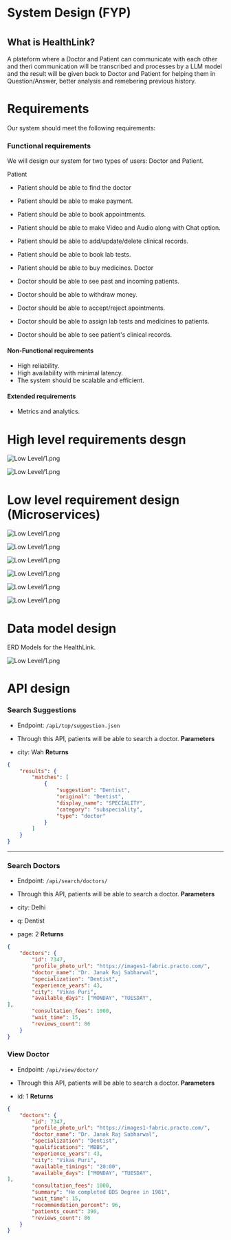 # System Design (FYP)

# 
## What is HealthLink?
A plateform where a Doctor and Patient can communicate with each other and theri communication will be transcribed and processes by a LLM model and the result will be given back to Doctor and Patient for helping them in Question/Answer, better analysis and remebering previous history.

# Requirements
Our system should meet the following requirements:

### Functional requirements
We will design our system for two types of users: Doctor and Patient.

Patient

- Patient should be able to find the doctor
- Patient should be able to make payment.
- Patient should be able to book appointments.
- Patient should be able to make Video and Audio along with Chat option.
- Patient should be able to add/update/delete clinical records.
- Patient should be able to book lab tests.
- Patient should be able to buy medicines.
Doctor

- Doctor should be able to see past and incoming patients.
- Doctor should be able to withdraw money.
- Doctor should be able to accept/reject apointments.
- Doctor should be able to assign lab tests and medicines to patients.
- Doctor should be able to see patient's clinical records.
#### Non-Functional requirements
- High reliability.
- High availability with minimal latency.
- The system should be scalable and efficient.
#### Extended requirements
- Metrics and analytics.


# High level requirements desgn


![Low Level/1.png](https://github.com/Stacker-AI/HealthLink-System-Design/blob/main/High%20Level/1.png)

![Low Level/1.png](https://github.com/Stacker-AI/HealthLink-System-Design/blob/main/High%20Level/2.png)

# Low level requirement design (Microservices)


![Low Level/1.png](https://github.com/Stacker-AI/HealthLink-System-Design/blob/main/Low%20Level/1.png)

![Low Level/1.png](https://github.com/Stacker-AI/HealthLink-System-Design/blob/main/Low%20Level/2.png)

![Low Level/1.png](https://github.com/Stacker-AI/HealthLink-System-Design/blob/main/Low%20Level/3.png)

![Low Level/1.png](https://github.com/Stacker-AI/HealthLink-System-Design/blob/main/Low%20Level/4.png)

![Low Level/1.png](https://github.com/Stacker-AI/HealthLink-System-Design/blob/main/Low%20Level/5.png)

![Low Level/1.png](https://github.com/Stacker-AI/HealthLink-System-Design/blob/main/Low%20Level/6.png)





# Data model design
ERD Models for the HealthLink.

![Low Level/1.png](https://github.com/Stacker-AI/HealthLink-System-Design/blob/main/ERD.png)



# API design
### Search Suggestions
- Endpoint: `/api/top/suggestion.json`  
- Through this API, patients will be able to search a doctor.
**Parameters**

- city: Wah
**Returns**

```json
{
    "results": {
        "matches": [
            {
                "suggestion": "Dentist",
                "original": "Dentist",
                "display_name": "SPECIALITY",
                "category": "subspeciality",
                "type": "doctor"
            }
        ]
    }
}
```
---

### Search Doctors
- Endpoint: `/api/search/doctors/ `  
- Through this API, patients will be able to search a doctor.
**Parameters**

- city: Delhi
- q: Dentist
- page: 2
**Returns**

```json
{
    "doctors": {
        "id": 7347,
        "profile_photo_url": "https://images1-fabric.practo.com/",
        "doctor_name": "Dr. Janak Raj Sabharwal",
        "specialization": "Dentist",
        "experience_years": 43,
        "city": "Vikas Puri",
        "available_days": ["MONDAY", "TUESDAY",
],
        "consultation_fees": 1000,
        "wait_time": 15,
        "reviews_count": 86
    }
}
```
### View Doctor
- Endpoint: `/api/view/doctor/ `  
- Through this API, patients will be able to search a doctor.
**Parameters**

- id: 1
**Returns**

```json
{
    "doctors": {
        "id": 7347,
        "profile_photo_url": "https://images1-fabric.practo.com/",
        "doctor_name": "Dr. Janak Raj Sabharwal",
        "specialization": "Dentist",
        "qualifications": "MBBS",
        "experience_years": 43,
        "city": "Vikas Puri",
        "available_timings": "20:00",
        "available_days": ["MONDAY", "TUESDAY",
],
        "consultation_fees": 1000,
        "summary": "He completed BDS Degree in 1981",
        "wait_time": 15,
        "recommendation_percent": 96,
        "patients_count": 390,
        "reviews_count": 86
    }
}
```


